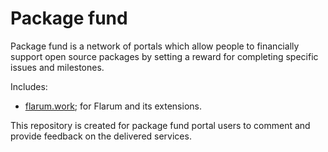 # Package fund

Package fund is a network of portals which allow people to financially support
open source packages by setting a reward for completing specific issues and
milestones.

Includes:

- [flarum.work](http://flarum.work); for Flarum and its extensions.

This repository is created for package fund portal users to comment and
provide feedback on the delivered services.